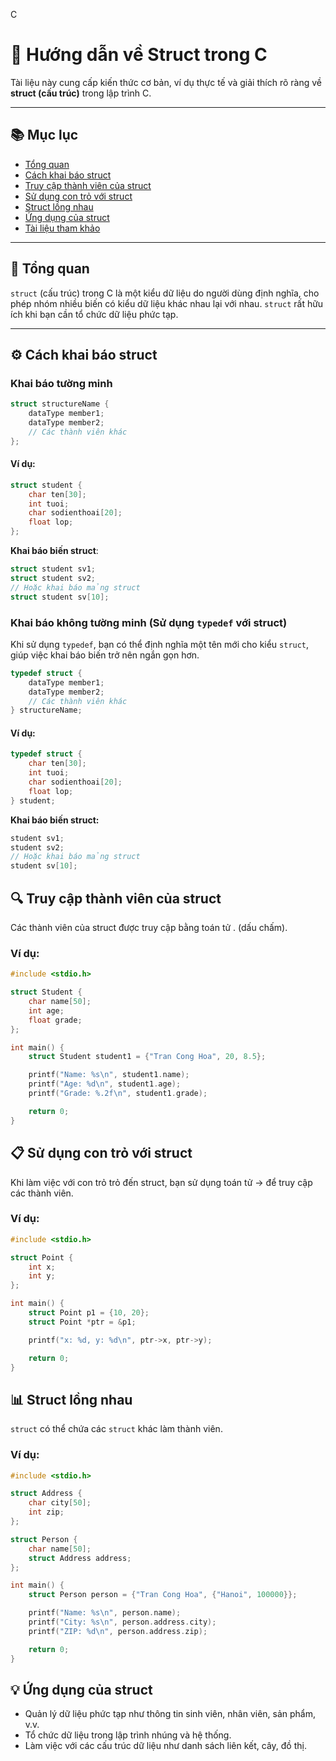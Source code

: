 C
# 📖 Hướng dẫn về Struct trong C

Tài liệu này cung cấp kiến thức cơ bản, ví dụ thực tế và giải thích rõ ràng về **struct (cấu trúc)** trong lập trình C.

---

## 📚 Mục lục

- [Tổng quan](#tổng-quan)
- [Cách khai báo struct](#cách-khai-báo-struct)
- [Truy cập thành viên của struct](#truy-cập-thành-viên-của-struct)
- [Sử dụng con trỏ với struct](#sử-dụng-con-trỏ-với-struct)
- [Struct lồng nhau](#struct-lồng-nhau)
- [Ứng dụng của struct](#ứng-dụng-của-struct)
- [Tài liệu tham khảo](#tài-liệu-tham-khảo)

---

## 🧠 Tổng quan

`struct` (cấu trúc) trong C là một kiểu dữ liệu do người dùng định nghĩa, cho phép nhóm nhiều biến có kiểu dữ liệu khác nhau lại với nhau. `struct` rất hữu ích khi bạn cần tổ chức dữ liệu phức tạp.

---

## ⚙️ Cách khai báo struct

### Khai báo tường minh
```c
struct structureName {
    dataType member1;
    dataType member2;
    // Các thành viên khác
};
```
#### Ví dụ:
```C
struct student {
    char ten[30];
    int tuoi;
    char sodienthoai[20];
    float lop;
};
```
**Khai báo biến struct**:
```C
struct student sv1;
struct student sv2;
// Hoặc khai báo mảng struct
struct student sv[10];
```


### Khai báo không tường minh (Sử dụng `typedef` với struct)

Khi sử dụng `typedef`, bạn có thể định nghĩa một tên mới cho kiểu `struct`, giúp việc khai báo biến trở nên ngắn gọn hơn.

```c
typedef struct {
    dataType member1;
    dataType member2;
    // Các thành viên khác
} structureName;
```
#### Ví dụ:
```C
typedef struct {
    char ten[30];
    int tuoi;
    char sodienthoai[20];
    float lop;
} student;
```
**Khai báo biến struct:**
```C
student sv1;
student sv2;
// Hoặc khai báo mảng struct
student sv[10];
```

## 🔍 Truy cập thành viên của struct
Các thành viên của struct được truy cập bằng toán tử . (dấu chấm).
### Ví dụ:
```C
#include <stdio.h>

struct Student {
    char name[50];
    int age;
    float grade;
};

int main() {
    struct Student student1 = {"Tran Cong Hoa", 20, 8.5};

    printf("Name: %s\n", student1.name);
    printf("Age: %d\n", student1.age);
    printf("Grade: %.2f\n", student1.grade);

    return 0;
}
```
## 📋 Sử dụng con trỏ với struct
Khi làm việc với con trỏ trỏ đến struct, bạn sử dụng toán tử -> để truy cập các thành viên.
### Ví dụ: 
```C
#include <stdio.h>

struct Point {
    int x;
    int y;
};

int main() {
    struct Point p1 = {10, 20};
    struct Point *ptr = &p1;

    printf("x: %d, y: %d\n", ptr->x, ptr->y);

    return 0;
}
```

## 📊 Struct lồng nhau
`struct` có thể chứa các `struct` khác làm thành viên.
### Ví dụ:
```C
#include <stdio.h>

struct Address {
    char city[50];
    int zip;
};

struct Person {
    char name[50];
    struct Address address;
};

int main() {
    struct Person person = {"Tran Cong Hoa", {"Hanoi", 100000}};

    printf("Name: %s\n", person.name);
    printf("City: %s\n", person.address.city);
    printf("ZIP: %d\n", person.address.zip);

    return 0;
}
```

## 💡 Ứng dụng của struct
- Quản lý dữ liệu phức tạp như thông tin sinh viên, nhân viên, sản phẩm, v.v.
- Tổ chức dữ liệu trong lập trình nhúng và hệ thống.
- Làm việc với các cấu trúc dữ liệu như danh sách liên kết, cây, đồ thị.
